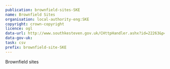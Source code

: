 ```yaml
---
publication: brownfield-sites-SKE
name: Brownfield Sites
organisation: local-authority-eng:SKE
copyright: crown-copyright
licence: ogl
data-url: http://www.southkesteven.gov.uk/CHttpHandler.ashx?id=22263&p=0
data-gov-uk: 
task: csv
prefix: brownfield-site-SKE
---
```


Brownfield sites

